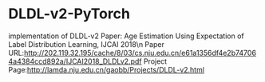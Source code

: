 # DLDL-v2-PyTorch
implementation of DLDL-v2
Paper: Age Estimation Using Expectation of Label Distribution Learning, IJCAI 2018\n
Paper URL:http://202.119.32.195/cache/8/03/cs.nju.edu.cn/e61a1356df4e2b747064a4384ccd892a/IJCAI2018_DLDLv2.pdf
Project Page:http://lamda.nju.edu.cn/gaobb/Projects/DLDL-v2.html

